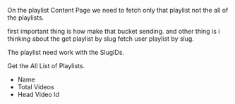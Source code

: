 On the playlist Content Page
we need to fetch only that playlist not the all of the playlists.

first important thing is how make that bucket sending.
and other thing is i thinking about the get playlist by slug
fetch user playlist by slug.

The playlist need work with the SlugIDs.


Get the All List of Playlists.
- Name
- Total Videos
- Head Video Id